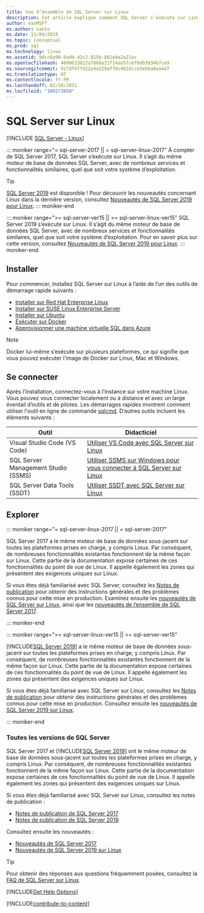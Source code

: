 ```yaml
---
title: Vue d’ensemble de SQL Server sur Linux
description: Cet article explique comment SQL Server s’exécute sur Linux et fournit des informations sur la façon d’en savoir plus.
author: VanMSFT
ms.author: vanto
ms.date: 11/04/2019
ms.topic: conceptual
ms.prod: sql
ms.technology: linux
ms.assetid: 9dcc6a90-0add-42c2-815b-862e4e2a21ac
ms.openlocfilehash: 4890633022a7888a21f14ae57c6f6db3934b7ce9
ms.sourcegitcommit: 917df4ffd22e4a229af7dc481dcce3ebba0aa4d7
ms.translationtype: HT
ms.contentlocale: fr-FR
ms.lasthandoff: 02/10/2021
ms.locfileid: "100273050"
---
```

# <a name="sql-server-on-linux"></a>SQL Server sur Linux

[!INCLUDE [SQL Server - Linux](../includes/applies-to-version/sql-linux.md)]

::: moniker range="= sql-server-2017 || = sql-server-linux-2017"
À compter de SQL Server 2017, SQL Server s’exécute sur Linux. Il s’agit du même moteur de base de données SQL Server, avec de nombreux services et fonctionnalités similaires, quel que soit votre système d’exploitation.

> [!TIP]
> [SQL Server 2019](sql-server-linux-overview.md?view=sql-server-ver15&preserve-view=true) est disponible ! Pour découvrir les nouveautés concernant Linux dans la dernière version, consultez [Nouveautés de SQL Server 2019 pour Linux](sql-server-linux-whats-new-2019.md?view=sql-server-ver15&preserve-view=true).
::: moniker-end

::: moniker range=">= sql-server-ver15 || >= sql-server-linux-ver15"
SQL Server 2019 s’exécute sur Linux. Il s’agit du même moteur de base de données SQL Server, avec de nombreux services et fonctionnalités similaires, quel que soit votre système d’exploitation. Pour en savoir plus sur cette version, consultez [Nouveautés de SQL Server 2019 pour Linux](sql-server-linux-whats-new-2019.md).
::: moniker-end

## <a name="install"></a>Installer

Pour commencer, installez SQL Server sur Linux à l’aide de l’un des outils de démarrage rapide suivants :

- [Installer sur Red Hat Enterprise Linux](quickstart-install-connect-red-hat.md)
- [Installer sur SUSE Linux Enterprise Server](quickstart-install-connect-suse.md)
- [Installer sur Ubuntu](quickstart-install-connect-ubuntu.md)
- [Exécuter sur Docker](quickstart-install-connect-docker.md)
- [Approvisionner une machine virtuelle SQL dans Azure](/azure/virtual-machines/linux/sql/provision-sql-server-linux-virtual-machine?toc=/sql/toc/toc.json)

> [!NOTE]
> Docker lui-même s’exécute sur plusieurs plateformes, ce qui signifie que vous pouvez exécuter l’image de Docker sur Linux, Mac et Windows.

## <a name="connect"></a>Se connecter

Après l’installation, connectez-vous à l’instance sur votre machine Linux. Vous pouvez vous connecter localement ou à distance et avec un large éventail d’outils et de pilotes. Les démarrages rapides montrent comment utiliser l'outil en ligne de commande [sqlcmd](sql-server-linux-setup-tools.md). D’autres outils incluent les éléments suivants :

| Outil | Didacticiel |
|-----|-----|
| Visual Studio Code (VS Code) | [Utiliser VS Code avec SQL Server sur Linux](../tools/visual-studio-code/sql-server-develop-use-vscode.md) |
| SQL Server Management Studio (SSMS) | [Utiliser SSMS sur Windows pour vous connecter à SQL Server sur Linux](sql-server-linux-manage-ssms.md) |
| SQL Server Data Tools (SSDT) | [Utiliser SSDT avec SQL Server sur Linux](sql-server-linux-develop-use-ssdt.md) |

## <a name="explore"></a>Explorer

<!--SQL Server 2017 on Linux-->
::: moniker range="= sql-server-linux-2017 || = sql-server-2017"

SQL Server 2017 a le même moteur de base de données sous-jacent sur toutes les plateformes prises en charge, y compris Linux. Par conséquent, de nombreuses fonctionnalités existantes fonctionnent de la même façon sur Linux. Cette partie de la documentation expose certaines de ces fonctionnalités du point de vue de Linux. Il appelle également les zones qui présentent des exigences uniques sur Linux.

Si vous êtes déjà familiarisé avec SQL Server, consultez les [Notes de publication](sql-server-linux-release-notes.md) pour obtenir des instructions générales et des problèmes connus pour cette mise en production. Examinez ensuite les [nouveautés de SQL Server sur Linux](sql-server-linux-whats-new.md), ainsi que les [nouveautés de l’ensemble de SQL Server 2017](../sql-server/what-s-new-in-sql-server-2017.md).

::: moniker-end
<!--SQL Server 2019 on Linux-->
::: moniker range=">= sql-server-linux-ver15 || >= sql-server-ver15"

[!INCLUDE[SQL Server 2019](../includes/sssql19-md.md)] a le même moteur de base de données sous-jacent sur toutes les plateformes prises en charge, y compris Linux. Par conséquent, de nombreuses fonctionnalités existantes fonctionnent de la même façon sur Linux. Cette partie de la documentation expose certaines de ces fonctionnalités du point de vue de Linux. Il appelle également les zones qui présentent des exigences uniques sur Linux.

Si vous êtes déjà familiarisé avec SQL Server sur Linux, consultez les [Notes de publication](sql-server-linux-release-notes-2019.md) pour obtenir des instructions générales et des problèmes connus pour cette mise en production. Consultez ensuite les [nouveautés de SQL Server 2019 sur Linux](../sql-server/what-s-new-in-sql-server-ver15.md).

::: moniker-end


### <a name="all-versions-of-sql-server"></a>Toutes les versions de SQL Server

SQL Server 2017 et [!INCLUDE[SQL Server 2019](../includes/sssql19-md.md)] ont le même moteur de base de données sous-jacent sur toutes les plateformes prises en charge, y compris Linux. Par conséquent, de nombreuses fonctionnalités existantes fonctionnent de la même façon sur Linux. Cette partie de la documentation expose certaines de ces fonctionnalités du point de vue de Linux. Il appelle également les zones qui présentent des exigences uniques sur Linux.

Si vous êtes déjà familiarisé avec SQL Server sur Linux, consultez les notes de publication :

- [Notes de publication de SQL Server 2017](sql-server-linux-release-notes.md)
- [Notes de publication de SQL Server 2019](sql-server-linux-release-notes-2019.md)

Consultez ensuite les nouveautés :

- [Nouveautés de SQL Server 2017](sql-server-linux-whats-new.md)
- [Nouveautés de SQL Server 2019 sur Linux](../sql-server/what-s-new-in-sql-server-ver15.md#sql-server-on-linux)

> [!TIP]
> Pour obtenir des réponses aux questions fréquemment posées, consultez la [FAQ de SQL Server sur Linux](sql-server-linux-faq.md).

[!INCLUDE[Get Help Options](../includes/paragraph-content/get-help-options.md)]

[!INCLUDE[contribute-to-content](../includes/paragraph-content/contribute-to-content.md)]

